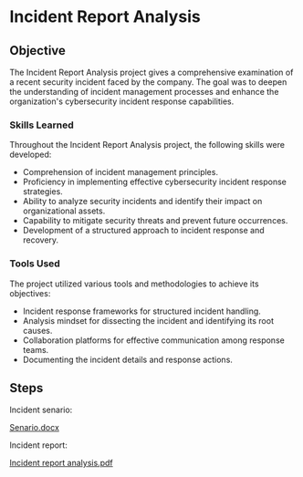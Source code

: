 # Incident Report Analysis

## Objective

The Incident Report Analysis project gives a comprehensive examination of a recent security incident faced by the company. The goal was to deepen the understanding of incident management processes and enhance the organization's cybersecurity incident response capabilities.

### Skills Learned

Throughout the Incident Report Analysis project, the following skills were developed:

- Comprehension of incident management principles.
- Proficiency in implementing effective cybersecurity incident response strategies.
- Ability to analyze security incidents and identify their impact on organizational assets.
- Capability to mitigate security threats and prevent future occurrences.
- Development of a structured approach to incident response and recovery.

### Tools Used

The project utilized various tools and methodologies to achieve its objectives:

- Incident response frameworks for structured incident handling.
- Analysis mindset for dissecting the incident and identifying its root causes.
- Collaboration platforms for effective communication among response teams.
- Documenting the incident details and response actions.

## Steps
Incident senario:


[Senario.docx](https://github.com/FrancisDunne/Incident_Report_Analysis/files/15051294/Senario.docx)

Incident report:


[Incident report analysis.pdf](https://github.com/FrancisDunne/Incident_Report_Analysis/files/15051297/Incident.report.analysis.pdf)
